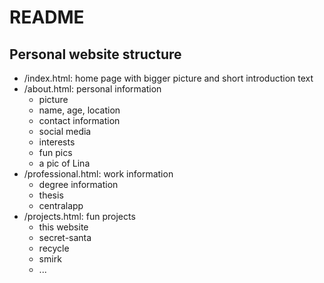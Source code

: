 README
===

## Personal website structure

- /index.html: home page with bigger picture and short introduction text
- /about.html: personal information
  - picture
  - name, age, location
  - contact information
  - social media
  - interests
  - fun pics
  - a pic of Lina
- /professional.html: work information
  - degree information
  - thesis
  - centralapp
- /projects.html: fun projects
  - this website
  - secret-santa
  - recycle
  - smirk
  - ...
